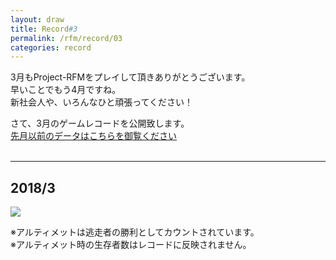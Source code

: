 ```yaml
---
layout: draw
title: Record#3
permalink: /rfm/record/03
categories: record
---
```


3月もProject-RFMをプレイして頂きありがとうございます。<br>
早いことでもう4月ですね。<br>
新社会人や、いろんなひと頑張ってください！<br>



さて、3月のゲームレコードを公開致します。<br>
[先月以前のデータはこちらを御覧ください](http://web.njj12.net/rfm/record/01) <br>
  
  
----------------------------------------  
## 2018/3
<img src="http://web.njj12.net/public/images/record/201803.png"><br>

※アルティメットは逃走者の勝利としてカウントされています。<br>
※アルティメット時の生存者数はレコードに反映されません。<br>
